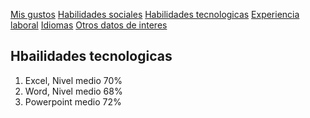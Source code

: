 [Mis gustos](./gustos.md)  [Habilidades sociales](./habilidades.md)  [Habilidades tecnologicas](./tecnologicas.md)  [Experiencia laboral](./laboral.md) [Idiomas](./idiomas.md) [Otros datos de interes](./interes.md)

## Hbailidades tecnologicas
1. Excel, Nivel medio 70%
2.  Word, Nivel medio 68%
3. Powerpoint medio 72%
